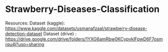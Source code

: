 # Strawberry-Diseases-Classification

Resources:
Dataset (kaggle): https://www.kaggle.com/datasets/usmanafzaal/strawberry-disease-detection-dataset
Dataset (drive) : https://drive.google.com/drive/folders/1YXG6amRbw0KCypvklFpwD6F7osmrqu4j?usp=sharing
